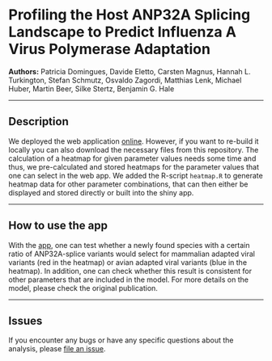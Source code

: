 # Profiling the Host ANP32A Splicing Landscape to Predict Influenza A Virus Polymerase Adaptation

**Authors:**
Patricia Domingues, Davide Eletto, Carsten Magnus, Hannah L. Turkington, Stefan Schmutz, Osvaldo Zagordi, Matthias Lenk, Michael Huber, Martin Beer, Silke Stertz,  Benjamin G. Hale


-----

## Description

We deployed the web application [online](https://magnuscar.shinyapps.io/FluAdaptation/). However, if you want to re-build it locally you can also download the necessary files from this repository. The calculation of a heatmap for given parameter values needs some time and thus, we pre-calculated and stored heatmaps for the parameter values that one can select in the web app. We added the R-script `heatmap.R` to generate heatmap data for other parameter combinations, that can then either be displayed and stored directly or built into the shiny app.


-----

## How to use the app

With the [app](https://magnuscar.shinyapps.io/FluAdaptation/), one can test whether a newly found species with a certain ratio of ANP32A-splice variants would select for mammalian adapted viral variants (red in the heatmap) or avian adapted viral variants (blue in the heatmap). In addition, one can check whether this result is consistent for other parameters that are included in the model. For more details on the model, please check the original publication. 

-----

## Issues

If you encounter any bugs or have any specific questions about the analysis, please
[file an issue](https://github.com/magnuscar/FluAdaptation).
